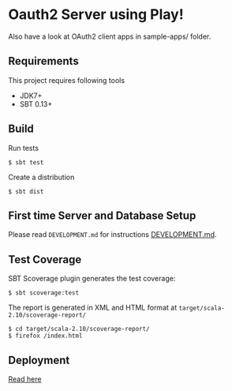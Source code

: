 # Oauth2 Server using Play!

Also have a look at OAuth2 client apps in sample-apps/ folder.

## Requirements

This project requires following tools

 * JDK7+
 * SBT 0.13+

## Build

Run tests

    $ sbt test


Create a distribution

    $ sbt dist

## First time Server and Database Setup

Please read `DEVELOPMENT.md` for instructions [DEVELOPMENT.md](DEVELOPMENT.md).


## Test Coverage

SBT Scoverage plugin generates the test coverage:

    $ sbt scoverage:test


The report is generated in XML and HTML format at `target/scala-2.10/scoverage-report/`

    $ cd target/scala-2.10/scoverage-report/
    $ firefox /index.html

## Deployment

[Read here](http://www.playframework.com/documentation/2.0/Production)

